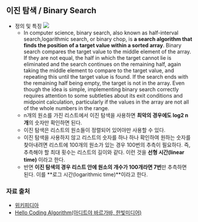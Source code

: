## 이진 탐색 / Binary Search
 - 정의 및 특징
     ![](https://upload.wikimedia.org/wikipedia/commons/thumb/8/83/Binary_Search_Depiction.svg/2880px-Binary_Search_Depiction.svg.png)
    - In computer science, binary search, also known as half-interval search,logarithmic search, or binary chop, is **a search algorithm that finds the position of a target value within a sorted array**. Binary search compares the target value to the middle element of the array. If they are not equal, the half in which the target cannot lie is eliminated and the search continues on the remaining half, again taking the middle element to compare to the target value, and repeating this until the target value is found. If the search ends with the remaining half being empty, the target is not in the array. Even though the idea is simple, implementing binary search correctly requires attention to some subtleties about its exit conditions and midpoint calculation, particularly if the values in the array are not all of the whole numbers in the range.
    - n개의 원소를 가진 리스트에서 이진 탐색을 사용하면 **최악의 경우에도 log2 n개**의 숫자만 확인하면 된다. 
    - 이진 탐색은 리스트의 원소들이 정렬되어 있어야만 사용할 수 있다. 
    - 이진 탐색을 사용하지 않고 리스트의 숫자를 하나 하나 확인하여 원하는 숫자를 찾아내려면 리스트에 100개의 원소가 있는 경우 100번의 추측이 필요하다. 즉, 추측해야 할 최대 횟수는 리스트의 길이와 같다. 이런 것을 **선형 시간(linear time)** 이라고 한다. 
    - 반면 **이진 탐색의 경우 리스트 안에 원소의 개수가 100개라면 7번**만 추측하면 된다. 이를 **로그 시간(logarithmic time)**이라고 한다. 

### 자료 출처
 - [위키피디아](https://en.wikipedia.org/wiki/Binary_search_algorithm)
 - [Hello Coding Algorithm(아디트야 바르가바, 한빛미디어)](http://www.hanbit.co.kr/store/books/look.php?p_code=B5896248244)
